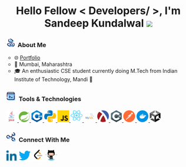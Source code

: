 <!--
**SandeepKundalwal/SandeepKundalwal** is a ✨ _special_ ✨ repository because its `README.md` (this file) appears on your GitHub profile.
-->

<h1 align="center">Hello Fellow < Developers/ >, I'm Sandeep Kundalwal <img src="https://github.com/SandeepKundalwal/SandeepKundalwal/assets/61798659/9dc52849-7b86-4a39-b595-2bb8d53e8f38" width="30px"></h1>
<h3><img src="assets/images/aboutme.png" width="25px"> &nbsp;About Me</h3>
<ul style="list-style-type:circle;">
  <li>🌐 <a href = 'https://SandeepKundalwal.github.io'> Portfolio </a>  </li>
  <li>📌 Mumbai, Maharashtra </li>
  <li>🎓 An enthusiastic CSE student currently doing M.Tech from Indian Institute of Technology, Mandi 🍁</li>
</ul>


<h3><img src="assets/images/toolsandtechnology.png" width="28px"> &nbsp;Tools & Technologies</h3>
<a href= https://github.com/SandeepKundalwal?tab=repositories&q=&type=&language=java&sort= > <img width ='32px' src ='assets/images/java.svg'> </a>
<a href= https://github.com/SandeepKundalwal?tab=repositories&q=&type=&language=springboot&sort= > <img width ='29px' src ='assets/images/springboot.svg'> </a> 
<a href= https://github.com/SandeepKundalwal?tab=repositories&q=&type=&language=cpp&sort= > <img width ='32px' src ='assets/images/cpp.svg'> </a>
<a href= https://github.com/SandeepKundalwal?tab=repositories&q=&type=&language=python&sort= > <img width ='32px' src ='assets/images/python.svg'> </a>
<a href= https://github.com/SandeepKundalwal?tab=repositories&q=&type=&language=javascript&sort= > <img width ='32px' src ='assets/images/javascript.svg'> </a>
<a href= https://github.com/SandeepKundalwal?tab=repositories&q=&type=&language=react&sort= > <img width ='32px' src ='assets/images/ReactJs.svg'> </a>
<a href= https://github.com/SandeepKundalwal?tab=repositories&q=&type=&language=mysql&sort= > <img width ='32px' src ='assets/images/MySQL.svg'> </a>
<a href= https://github.com/SandeepKundalwal?tab=repositories&q=&type=&language=scheme&sort= > <img width ='32px' src ='assets/images/Scheme.svg'> </a>
<a href= https://github.com/SandeepKundalwal?tab=repositories&q=&type=&language=csharp&sort= > <img width ='32px' src ='assets/images/csharp.svg'> </a>
<a href= https://github.com/SandeepKundalwal?tab=repositories&q=&type=&language=postman&sort= > <img width ='32px' src ='assets/images/postman.svg'> </a>
<a href= https://github.com/SandeepKundalwal?tab=repositories&q=&type=&language=docker&sort= > <img width ='32px' src ='assets/images/docker.svg'> </a>
<a href= https://github.com/SandeepKundalwal?tab=repositories&q=&type=&language=unity&sort= > <img width ='29px' src ='assets/images/unity.svg'> </a> 


<h3><img src='assets/images/connectwithme.png' width="28px"> &nbsp;Connect With Me </h3>
<a href = 'https://www.linkedin.com/in/SandeepKundalwal/'> <img width = '32px' align= 'center' src="assets/images/linkedIn.svg"/></a> 
<a href = 'https://twitter.com/SKundalwal'> <img width = '32px' align= 'center' src="assets/images/twitter.svg"/></a> 
<a href = 'https://leetcode.com/SandeepKundalwal/'> <img width = '32px' align= 'center' src="assets/images/leetcode.png"/></a> 
<a href = 'https://github.com/SandeepKundalwal'> <img width = '32px' align= 'center' src="assets/images/github.svg"/></a>
